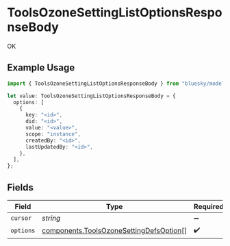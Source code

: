 # ToolsOzoneSettingListOptionsResponseBody

OK

## Example Usage

```typescript
import { ToolsOzoneSettingListOptionsResponseBody } from "bluesky/models/operations";

let value: ToolsOzoneSettingListOptionsResponseBody = {
  options: [
    {
      key: "<id>",
      did: "<id>",
      value: "<value>",
      scope: "instance",
      createdBy: "<id>",
      lastUpdatedBy: "<id>",
    },
  ],
};
```

## Fields

| Field                                                                                              | Type                                                                                               | Required                                                                                           | Description                                                                                        |
| -------------------------------------------------------------------------------------------------- | -------------------------------------------------------------------------------------------------- | -------------------------------------------------------------------------------------------------- | -------------------------------------------------------------------------------------------------- |
| `cursor`                                                                                           | *string*                                                                                           | :heavy_minus_sign:                                                                                 | N/A                                                                                                |
| `options`                                                                                          | [components.ToolsOzoneSettingDefsOption](../../models/components/toolsozonesettingdefsoption.md)[] | :heavy_check_mark:                                                                                 | N/A                                                                                                |